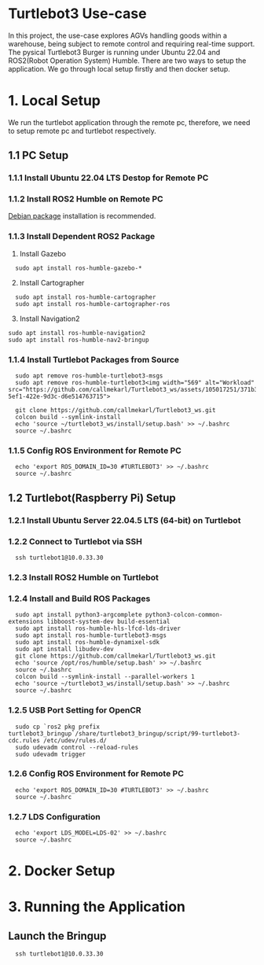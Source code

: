 # Turtlebot3 Use-case 

In this project, the use-case explores AGVs handling goods within a warehouse, being subject to remote control and requiring real-time support. The pysical Turtlebot3 Burger is running under Ubuntu 22.04 and ROS2(Robot Operation System) Humble. There are two ways to setup the application. We go through local setup firstly and then docker setup.

# 1. Local Setup

We run the turtlebot application through the remote pc, therefore, we need to setup remote pc and turtlebot respectively.

## 1.1 PC Setup

### 1.1.1 Install Ubuntu 22.04 LTS Destop for Remote PC

### 1.1.2 Install ROS2 Humble on Remote PC
[Debian package](https://docs.ros.org/en/humble/Installation/Ubuntu-Install-Debians.html) installation is recommended.

### 1.1.3 Install Dependent ROS2 Package
1. Install Gazebo
```
  sudo apt install ros-humble-gazebo-*
```
2. Install Cartographer
```
  sudo apt install ros-humble-cartographer
  sudo apt install ros-humble-cartographer-ros
```
3. Install Navigation2
```
sudo apt install ros-humble-navigation2
sudo apt install ros-humble-nav2-bringup
```
### 1.1.4 Install Turtlebot Packages from Source
```
  sudo apt remove ros-humble-turtlebot3-msgs
  sudo apt remove ros-humble-turtlebot3<img width="569" alt="Workload" src="https://github.com/callmekarl/Turtlebot3_ws/assets/105017251/371b3f99-5ef1-422e-9d3c-d6e514763715">

  git clone https://github.com/callmekarl/Turtlebot3_ws.git
  colcon build --symlink-install
  echo 'source ~/turtlebot3_ws/install/setup.bash' >> ~/.bashrc
  source ~/.bashrc
```
### 1.1.5 Config ROS Environment for Remote PC
```
  echo 'export ROS_DOMAIN_ID=30 #TURTLEBOT3' >> ~/.bashrc
  source ~/.bashrc
```
## 1.2 Turtlebot(Raspberry Pi) Setup

### 1.2.1 Install Ubuntu Server 22.04.5 LTS (64-bit) on Turtlebot
### 1.2.2 Connect to Turtlebot via SSH
```
  ssh turtlebot1@10.0.33.30
```
### 1.2.3 Install ROS2 Humble on Turtlebot
### 1.2.4 Install and Build ROS Packages
```
  sudo apt install python3-argcomplete python3-colcon-common-extensions libboost-system-dev build-essential
  sudo apt install ros-humble-hls-lfcd-lds-driver
  sudo apt install ros-humble-turtlebot3-msgs
  sudo apt install ros-humble-dynamixel-sdk
  sudo apt install libudev-dev
  git clone https://github.com/callmekarl/Turtlebot3_ws.git
  echo 'source /opt/ros/humble/setup.bash' >> ~/.bashrc
  source ~/.bashrc
  colcon build --symlink-install --parallel-workers 1
  echo 'source ~/turtlebot3_ws/install/setup.bash' >> ~/.bashrc
  source ~/.bashrc
```
### 1.2.5 USB Port Setting for OpenCR
```
  sudo cp `ros2 pkg prefix turtlebot3_bringup`/share/turtlebot3_bringup/script/99-turtlebot3-cdc.rules /etc/udev/rules.d/
  sudo udevadm control --reload-rules
  sudo udevadm trigger
```
### 1.2.6 Config ROS Environment for Remote PC
```
  echo 'export ROS_DOMAIN_ID=30 #TURTLEBOT3' >> ~/.bashrc
  source ~/.bashrc
```
### 1.2.7 LDS Configuration
```
  echo 'export LDS_MODEL=LDS-02' >> ~/.bashrc
  source ~/.bashrc
```
# 2. Docker Setup



# 3. Running the Application

## Launch the Bringup
```
  ssh turtlebot1@10.0.33.30
```


